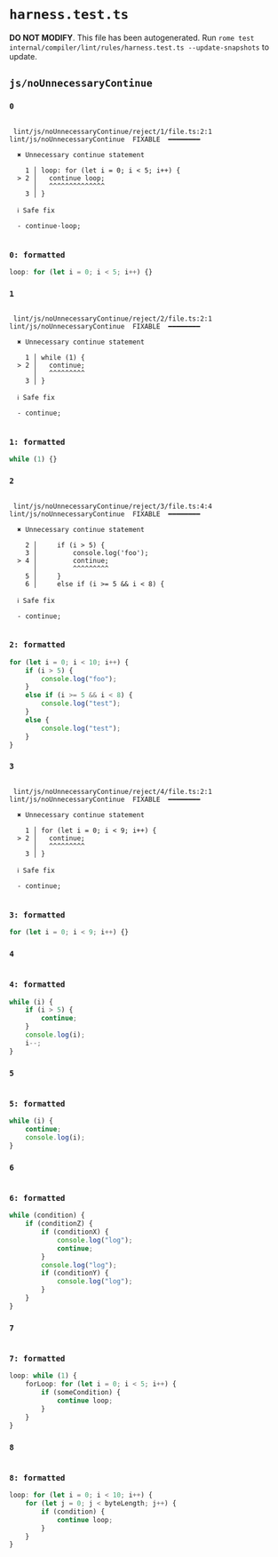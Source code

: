 # `harness.test.ts`

**DO NOT MODIFY**. This file has been autogenerated. Run `rome test internal/compiler/lint/rules/harness.test.ts --update-snapshots` to update.

## `js/noUnnecessaryContinue`

### `0`

```

 lint/js/noUnnecessaryContinue/reject/1/file.ts:2:1 lint/js/noUnnecessaryContinue  FIXABLE  ━━━━━━━━

  ✖ Unnecessary continue statement

    1 │ loop: for (let i = 0; i < 5; i++) {
  > 2 │   continue loop;
      │   ^^^^^^^^^^^^^^
    3 │ }

  ℹ Safe fix

  - continue·loop;


```

### `0: formatted`

```ts
loop: for (let i = 0; i < 5; i++) {}

```

### `1`

```

 lint/js/noUnnecessaryContinue/reject/2/file.ts:2:1 lint/js/noUnnecessaryContinue  FIXABLE  ━━━━━━━━

  ✖ Unnecessary continue statement

    1 │ while (1) {
  > 2 │   continue;
      │   ^^^^^^^^^
    3 │ }

  ℹ Safe fix

  - continue;


```

### `1: formatted`

```ts
while (1) {}

```

### `2`

```

 lint/js/noUnnecessaryContinue/reject/3/file.ts:4:4 lint/js/noUnnecessaryContinue  FIXABLE  ━━━━━━━━

  ✖ Unnecessary continue statement

    2 │     if (i > 5) {
    3 │         console.log('foo');
  > 4 │         continue;
      │         ^^^^^^^^^
    5 │     }
    6 │     else if (i >= 5 && i < 8) {

  ℹ Safe fix

  - continue;


```

### `2: formatted`

```ts
for (let i = 0; i < 10; i++) {
	if (i > 5) {
		console.log("foo");
	}
	else if (i >= 5 && i < 8) {
		console.log("test");
	}
	else {
		console.log("test");
	}
}

```

### `3`

```

 lint/js/noUnnecessaryContinue/reject/4/file.ts:2:1 lint/js/noUnnecessaryContinue  FIXABLE  ━━━━━━━━

  ✖ Unnecessary continue statement

    1 │ for (let i = 0; i < 9; i++) {
  > 2 │   continue;
      │   ^^^^^^^^^
    3 │ }

  ℹ Safe fix

  - continue;


```

### `3: formatted`

```ts
for (let i = 0; i < 9; i++) {}

```

### `4`

```

```

### `4: formatted`

```ts
while (i) {
	if (i > 5) {
		continue;
	}
	console.log(i);
	i--;
}

```

### `5`

```

```

### `5: formatted`

```ts
while (i) {
	continue;
	console.log(i);
}

```

### `6`

```

```

### `6: formatted`

```ts
while (condition) {
	if (conditionZ) {
		if (conditionX) {
			console.log("log");
			continue;
		}
		console.log("log");
		if (conditionY) {
			console.log("log");
		}
	}
}

```

### `7`

```

```

### `7: formatted`

```ts
loop: while (1) {
	forLoop: for (let i = 0; i < 5; i++) {
		if (someCondition) {
			continue loop;
		}
	}
}

```

### `8`

```

```

### `8: formatted`

```ts
loop: for (let i = 0; i < 10; i++) {
	for (let j = 0; j < byteLength; j++) {
		if (condition) {
			continue loop;
		}
	}
}

```
